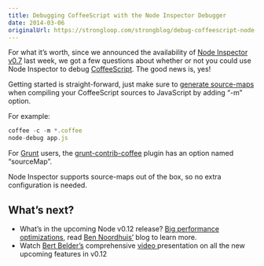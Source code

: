 ```yaml
---
title: Debugging CoffeeScript with the Node Inspector Debugger
date: 2014-03-06
originalUrl: https://strongloop.com/strongblog/debug-coffeescript-node-js-inspector/
---
```


<p dir="ltr">
  For what it’s worth, since we announced the availability of <a href="http://strongloop.com/strongblog/whats-new-in-the-node-inspector-v0-7-debugger/">Node Inspector v0.7</a> last week, we got a few questions about whether or not you could use Node Inspector to debug <a href="http://coffeescript.org/">CoffeeScript</a>. The good news is, yes!
</p>

<p dir="ltr">
  Getting started is straight-forward, just make sure to <a href="http://coffeescript.org/#source-maps%20">generate source-maps</a> when compiling your CoffeeScript sources to JavaScript by adding &#8220;-m&#8221; option.
</p>

For example:

```js
coffee -c -m *.coffee
node-debug app.js
```

For <a href="http://gruntjs.com/">Grunt</a> users, the <a href="https://github.com/gruntjs/grunt-contrib-coffee">grunt-contrib-coffee</a> plugin has an option named &#8220;sourceMap&#8221;.

<p dir="ltr">
  Node Inspector supports source-maps out of the box, so no extra configuration is needed.
</p>

## What’s next?

<ul>
<li>What’s in the upcoming Node v0.12 release? <a href="http://strongloop.com/strongblog/performance-node-js-v-0-12-whats-new/">Big performance optimizations</a>, read <a href="https://github.com/bnoordhuis">Ben Noordhuis’</a> blog to learn more.</li>
<li>Watch <a href="https://github.com/piscisaureus">Bert Belder’s</a> comprehensive <a href="http://strongloop.com/developers/videos/#whats-new-in-nodejs-v012">video </a>presentation on all the new upcoming features in v0.12</li>
</ul>
